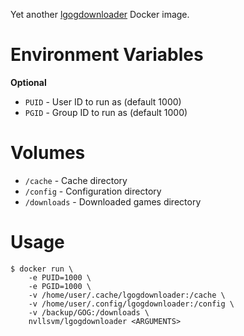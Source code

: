 Yet another [lgogdownloader](https://github.com/Sude-/lgogdownloader) Docker image.

# Environment Variables

**Optional**
- ``PUID`` - User ID to run as (default 1000)
- ``PGID`` - Group ID to run as (default 1000)

# Volumes

- ``/cache`` - Cache directory
- ``/config`` - Configuration directory
- ``/downloads`` - Downloaded games directory

# Usage

```
$ docker run \
    -e PUID=1000 \
    -e PGID=1000 \
    -v /home/user/.cache/lgogdownloader:/cache \
    -v /home/user/.config/lgogdownloader:/config \
    -v /backup/GOG:/downloads \
    nvllsvm/lgogdownloader <ARGUMENTS>
```
